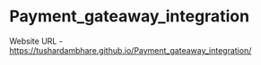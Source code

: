 # Payment_gateaway_integration

Website URL - https://tushardambhare.github.io/Payment_gateaway_integration/
